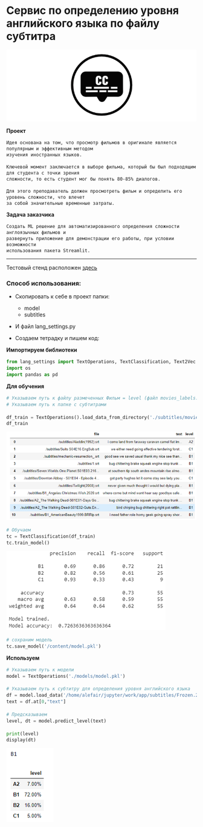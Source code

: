 # Сервис по определению уровня английского языка по файлу субтитра

![logo](https://raw.githubusercontent.com/Alefair/ya_git/master/Lang_Level/langLogo.png)

**Проект**
```
Идея основана на том, что просмотр фильмов в оригинале является популярным и эффективным методом
изучения иностранных языков.

Ключевой момент заключается в выборе фильма, который бы был подходящим для студента с точки зрения
сложности, то есть студент мог бы понять 80-85% диалогов.

Для этого преподаватель должен просмотреть фильм и определить его уровень сложности, что влечет
за собой значительные временные затраты.
```

**Задача заказчика**
```
Создать ML решение для автоматизированного определения сложности англоязычных фильмов и
развернуть приложение для демонстрации его работы, при условии возможности
использования пакета Streamlit.
```

******************

Тестовый стенд расположен [здесь](https://lang.alefair.com)

### Способ использования:

- Скопировать к себе в проект папки:
  - model
  - subtitles

- И файл lang_settings.py

- Создаем тетрадку и пишем код:

**Импортируем библиотеки**
```python
from lang_settings import TextOperations, TextClassification, Text2Vec
import os
import pandas as pd
```

**Для обучения**
  ```python
# Указываем путь к файлу размеченных Фильм = level (файл movies_labels.xlsx)
# Указываем путь к папке с субтитрами

df_train = TextOperations().load_data_from_directory('./subtitles/movies_labels.xlsx', './subtitles')
df_train
  ```
![table](https://raw.githubusercontent.com/Alefair/ya_git/master/Lang_Level/src/table.png)

```python
# Обучаем
tc = TextClassification(df_train)
tc.train_model()
```
![accuracy](https://raw.githubusercontent.com/Alefair/ya_git/master/Lang_Level/src/accuracy.png)

```python
# сохраним модель
tc.save_model('/content/model.pkl')
```

**Используем**
  ```python
# Указываем путь к модели
model = TextOperations('./models/model.pkl')

# Указываем путь к субтитру для определения уровня английского языка
df = model.load_data('/home/alefair/jupyter/work/app/subtitles/Frozen.2013.WEB-DL.DSNP.srt')
text = df.at[0,"text"]

# Предсказываем
level, dt = model.predict_level(text)

print(level)
display(dt)
```

![predict](https://raw.githubusercontent.com/Alefair/ya_git/master/Lang_Level/src/predict.png)
